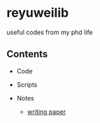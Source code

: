 # reyuweilib

useful codes from my phd life


## Contents

- Code

- Scripts

- Notes
  - [writing paper](notes/paper_writing.md)
